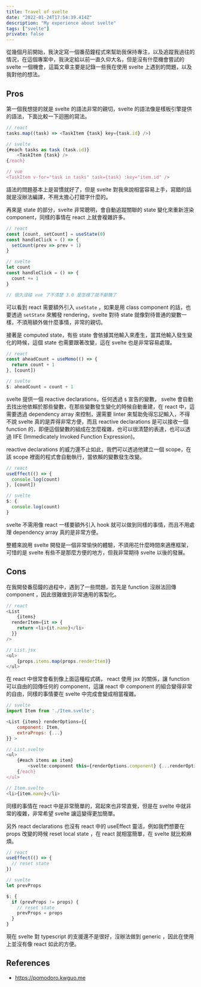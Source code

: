```yaml
---
title: Travel of svelte
date: "2022-01-24T17:54:39.414Z"
description: "My experience about svelte"
tags: ["svelte"]
private: false
---
```


從幾個月前開始，我決定寫一個番茄鐘程式來幫助我保持專注，以及追蹤我過往的情況，在這個專案中，我決定給以前一直久仰大名，但是沒有什麼機會嘗試的 svelte 一個機會，這篇文章主要是記錄一些我在使用 svelte 上遇到的問題，以及我對他的想法。

## Pros

第一個我想提的就是 svelte 的語法非常的親切，svelte 的語法像是樣板引擎提供的語法，下面比較一下迴圈的寫法。

```js
// react
tasks.map((task) => <TaskItem {task} key={task.id} />)

// svelte
{#each tasks as task (task.id)}
	<TaskItem {task} />
{/each}

// vue
<TaskItem v-for="task in tasks" task={task} :key="item.id" />
```

語法的問題基本上是習慣就好了，但是 svelte 對我來說相當容易上手，寫錯的話就是沒辦法編譯，不用太擔心打錯字什麼的。

再來是 state 的部分，svelte 非常聰明，會自動追蹤關聯的 state 變化來重新渲染 component，同樣的事情在 react 上就會複雜許多。

```js
// react
const [count, setCount] = useState(0)
const handleClick = () => {
  setCount(prev => prev + 1)
}

// svelte
let count
const handleClick = () => {
  count += 1
}

// 很久沒碰 vue 了不清楚 3.0 是怎樣了就不獻醜了
```

可以看到 react 需要額外引入 `useState` ，如果是用 class component 的話，也要透過 `setState` 來觸發 rendering，svelte 對待 state 就像對待普通的變數一樣，不須用額外做什麼事情，非常的親切。

接著是 computed state，有些 state 會依據其他輸入來產生，當其他輸入發生變化的時候，這個 state 也需要跟著改變，這在 svelte 也是非常容易處理。

```js
// react
const aheadCount = useMemo(() => {
  return count + 1
}, [count])

// svelte
$: aheadCount = count + 1
```

svelte 提供一個 reactive declarations，任何透過 `$` 宣告的變數， svelte 會自動去找出他依賴於那些變數，在那些變數發生變化的時候自動重建，在 react 中，這需要透過 dependency array 來控制，還需要 linter 來幫助免得忘記輸入，不得不說 svelte 真的是弄得非常方便，而且 reactive declarations 是可以接收一個 function 的，即便這個變數的組成在怎麼複雜，也可以很清楚的表達，也可以透過 IIFE (Immedicately Invoked Function Expression)。

reactive declarations 的威力還不止如此，我們可以透過他建立一個 scope，在該 scope 裡面的程式會自動執行，當依賴的變數發生改變。

```js
// react
useEffect(() => {
  console.log(count)
}, [count])

// svelte
$: {
  console.log(count)
}
```

svelte 不需用像 react 一樣要額外引入 hook 就可以做到同樣的事情，而且不用處理 dependency array 真的是非常方便。

整體來說用 svelte 開發是一個非常愉快的體驗，不須用花什麼時間來適應框架，可惜的是 svelte 有些不是那麼方便的地方，但我非常期待 svelte 以後的發展。

## Cons

在我開發番茄鐘的過程中，遇到了一些問題，首先是 function 沒辦法回傳 component ，因此很難做到非常通用的客製化。

```js
// react
<List
	{items}
  renderItem={it => {
    return <li>{it.name}</li>
  }}
/>

// List.jsx
<ul>
	{props.items.map(props.renderItem)}
</ul>
```

在 react 中很常會看到像上面這種程式碼， react 使用 jsx 的關係，讓 function 可以自由的回傳任何的 component，這讓 react 中 component 的組合變得非常的自由，同樣的事情要在 svelte 中完成會變成相當複雜。

```js
// svelte
import Item from './Item.svelte';

<List {items} renderOptions={{
	component: Item,
	extraProps: {...}
}} >

// List.svelte
<ul>
	{#each items as item}
		<svelte:component this={renderOptions.component} {...renderOptions.extraProps} {item} />
	{/each}
</ul>

// Item.svelte
<li>{item.name}</li>
```

同樣的事情在 react 中是非常簡單的，寫起來也非常直覺，但是在 svelte 中就非常的複雜，非常希望 svelte 讓這變得更加簡單。

另外 react declarations 也沒有 react 中的 useEffect 靈活，例如我們想要在 props 改變的時候 reset local state ，在 react 就相當簡單，在 svelte 就比較麻煩。

```js
// react
useEffect(() => {
  // reset state
})

// svelte
let prevProps

$: {
  if (prevProps != props) {
    // reset state
    prevProps = props
  }
}
```

現在 svelte 對 typescript 的支援還不是很好，沒辦法做到 generic ，因此在使用上並沒有像 react 如此的方便。

## References

- https://pomodoro.kwguo.me
